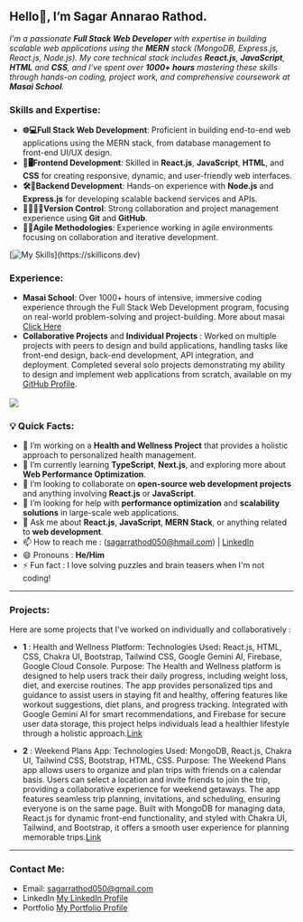## Hello👋, I’m Sagar Annarao Rathod.

_I’m a passionate **Full Stack Web Developer**  with expertise in building scalable web applications using the **MERN** stack (MongoDB, Express.js, React.js, Node.js). My core technical stack includes **React.js**, **JavaScript**, **HTML** and **CSS**, and I’ve spent over **1000+ hours** mastering these skills through hands-on coding, project work, and comprehensive coursework at **Masai School**._

### Skills and Expertise:

- **🌐💻Full Stack Web Development**: Proficient in building end-to-end web applications using the MERN stack, from database management to front-end UI/UX design.
- **🎨🖥️Frontend Development**: Skilled in **React.js**, **JavaScript**, **HTML**, and **CSS** for creating responsive, dynamic, and user-friendly web interfaces.
- **🛠️🔗Backend Development**: Hands-on experience with **Node.js** and **Express.js** for developing scalable backend services and APIs.
- **🧑‍🤝‍🧑📂Version Control**: Strong collaboration and project management experience using **Git** and **GitHub**.
- **🚀🔄Agile Methodologies**: Experience working in agile environments focusing on collaboration and iterative development.

 [![My Skills](https://skillicons.dev/icons?i=html,css,js,react,nodejs,express,mongodb,redux,ts,bootstrap,figma,firebase,gcp,github,vscode,)](https://skillicons.dev)
### Experience:

- **Masai School**: Over 1000+ hours of intensive, immersive coding experience through the Full Stack Web Development program, focusing on real-world problem-solving and project-building. More about masai [Click Here](https://www.masaischool.com/)
- **Collaborative Projects** and **Individual Projects** : Worked on multiple projects with peers to design and build applications, handling tasks like front-end design, back-end development, API integration, and deployment. Completed several solo projects demonstrating my ability to design and implement web applications from scratch, available on my [GitHub Profile](https://github.com/sagarrathod7568).

<img align="center" src="https://github.com/user-attachments/assets/316c8370-887b-4060-a0e0-b1259da755b7"/>&nbsp;
 
### 💡 Quick Facts:

- 🔭 I’m working on a **Health and Wellness Project** that provides a holistic approach to personalized health management.
- 🌱 I’m currently learning **TypeScript**, **Next.js**, and exploring more about **Web Performance Optimization**.
- 👯 I’m looking to collaborate on **open-source web development projects** and anything involving **React.js** or **JavaScript**.
- 🤔 I’m looking for help with **performance optimization** and **scalability solutions** in large-scale web applications.
- 💬 Ask me about **React.js**, **JavaScript**, **MERN Stack**, or anything related to **web development**.
- 📫 How to reach me : (sagarrathod050@hmail.com) | [LinkedIn](https://www.linkedin.com/in/sagar-rathod-7679071b1/)
- 😄 Pronouns : **He/Him**
- ⚡ Fun fact : I love solving puzzles and brain teasers when I'm not coding!

---

### Projects:

Here are some projects that I’ve worked on individually and collaboratively :

- **1** : Health and Wellness Platform:
Technologies Used: React.js, HTML, CSS, Chakra UI, Bootstrap, Tailwind CSS, Google Gemini AI, Firebase, Google Cloud Console.
Purpose: The Health and Wellness platform is designed to help users track their daily progress, including weight loss, diet, and exercise routines. The app provides personalized tips and guidance to assist users in staying fit and healthy, offering features like workout suggestions, diet plans, and progress tracking. Integrated with Google Gemini AI for smart recommendations, and Firebase for secure user data storage, this project helps individuals lead a healthier lifestyle through a holistic approach.[Link](https://pixel-pole-vault-040.vercel.app/)

- **2** : Weekend Plans App:
Technologies Used: MongoDB, React.js, Chakra UI, Tailwind CSS, Bootstrap, HTML, CSS.
Purpose: The Weekend Plans app allows users to organize and plan trips with friends on a calendar basis. Users can select a location and invite friends to join the trip, providing a collaborative experience for weekend getaways. The app features seamless trip planning, invitations, and scheduling, ensuring everyone is on the same page. Built with MongoDB for managing data, React.js for dynamic front-end functionality, and styled with Chakra UI, Tailwind, and Bootstrap, it offers a smooth user experience for planning memorable trips.[Link](https://weekend-planning.netlify.app/)

---

### Contact Me:

- Email: sagarrathod050@gmail.com
- LinkedIn [My LinkedIn Profile](https://www.linkedin.com/in/sagar-rathod-7679071b1/)
- Portfolio [My Portfolio Profile](https://sagarrathod7568-github-io.vercel.app/)
